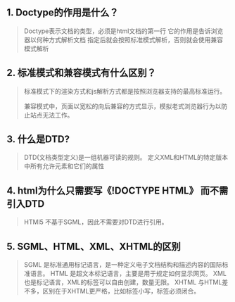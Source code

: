 ## 1. Doctype的作用是什么？
> Doctype表示文档的类型，必须是html文档的第一行
> 它的作用是告诉浏览器以何种方式解析文档
> 指定后就会按照标准模式解析，否则就会使用兼容模式解析



## 2. 标准模式和兼容模式有什么区别？

> 标准模式下的渲染方式和js解析方式都是按照浏览器支持的最高标准运行。
> 
> 兼容模式中，页面以宽松的向后兼容的方式显示，模拟老式浏览器行为以防止站点无法工作。



## 3. 什么是DTD?

> DTD(文档类型定义)是一组机器可读的规则。
> 定义XML和HTML的特定版本中所有允许元素和它们的属性



## 4. html为什么只需要写《!DOCTYPE HTML》 而不需引入DTD

> HTMl5 不基于SGML，因此不需要对DTD进行引用。



## 5. SGML、HTML、XML、XHTML的区别
> SGML 是标准通用标记语言，是一种定义电子文档结构和描述内容的国际标准语言。
> HTML 是超文本标记语言，主要是用于规定如何显示网页。
> XML 也是标记语言，XML的标签可以自由创建，数量无限。
> XHTML 与HTML差不多，区别在于XHTML更严格，比如标签小写，标签必须闭合。
